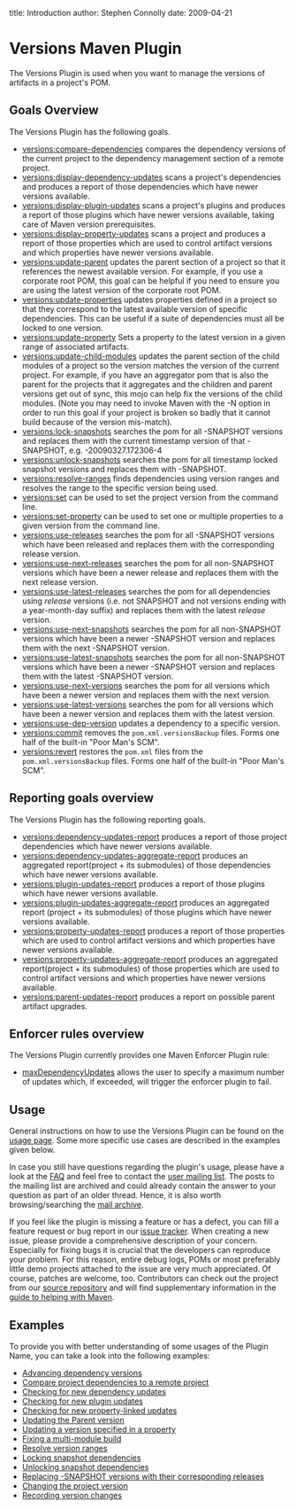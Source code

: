 title: Introduction
author: Stephen Connolly
date: 2009-04-21

<!---
Licensed to the Apache Software Foundation (ASF) under one
or more contributor license agreements.  See the NOTICE file
distributed with this work for additional information
regarding copyright ownership.  The ASF licenses this file
to you under the Apache License, Version 2.0 (the
"License"); you may not use this file except in compliance
with the License.  You may obtain a copy of the License at
  https://www.apache.org/licenses/LICENSE-2.0
Unless required by applicable law or agreed to in writing,
software distributed under the License is distributed on an
"AS IS" BASIS, WITHOUT WARRANTIES OR CONDITIONS OF ANY
KIND, either express or implied.  See the License for the
specific language governing permissions and limitations
under the License.
-->

# Versions Maven Plugin

The Versions Plugin is used when you want to manage the versions of artifacts in a project's POM.

## Goals Overview

The Versions Plugin has the following goals.
* [versions:compare-dependencies](./compare-dependencies-mojo.html) compares the dependency versions of the current
  project to the dependency management section of a remote project.
* [versions:display-dependency-updates](./display-dependency-updates-mojo.html) scans a project's dependencies and
  produces a report of those dependencies which have newer versions available.
* [versions:display-plugin-updates](./display-plugin-updates-mojo.html) scans a project's plugins and produces a
  report of those plugins which have newer versions available, taking care of Maven version prerequisites.
* [versions:display-property-updates](./display-property-updates-mojo.html) scans a project and produces a report of
  those properties which are used to control artifact versions and which properties have newer versions available.
* [versions:update-parent](./update-parent-mojo.html) updates the parent section of a project so that it references the
  newest available version.  For example, if you use a corporate root POM, this goal can be helpful if you need
  to ensure you are using the latest version of the corporate root POM.
* [versions:update-properties](./update-properties-mojo.html) updates properties defined in a project so that they
  correspond to the latest available version of specific dependencies.  This can be useful if a suite of dependencies
  must all be locked to one version.
* [versions:update-property](./update-property-mojo.html) Sets a property to the latest version in a given range of
  associated artifacts.
* [versions:update-child-modules](./update-child-modules-mojo.html) updates the parent section of the child modules
  of a project so the version matches the version of the current project. For example, if you have an aggregator pom
  that is also the parent for the projects that it aggregates and the children and parent versions get out of sync, this
  mojo can help fix the versions of the child modules. (Note you may need to invoke Maven with the -N option in order to
  run this goal if your project is broken so badly that it cannot build because of the version mis-match).
* [versions:lock-snapshots](./lock-snapshots-mojo.html) searches the pom for all -SNAPSHOT versions and replaces them
  with the current timestamp version of that -SNAPSHOT, e.g. -20090327.172306-4
* [versions:unlock-snapshots](./unlock-snapshots-mojo.html) searches the pom for all timestamp locked snapshot versions
  and replaces them with -SNAPSHOT.
* [versions:resolve-ranges](./resolve-ranges-mojo.html) finds dependencies using version ranges and resolves the range
  to the specific version being used.
* [versions:set](./set-mojo.html) can be used to set the project version from the command line.
* [versions:set-property](./set-property-mojo.html) can be used to set one or multiple properties to a given version from the command line.
* [versions:use-releases](./use-releases-mojo.html) searches the pom for all -SNAPSHOT versions which have been
  released and replaces them with the corresponding release version.
* [versions:use-next-releases](./use-next-releases-mojo.html) searches the pom for all non-SNAPSHOT versions which
  have been a newer release and replaces them with the next release version.
* [versions:use-latest-releases](./use-latest-releases-mojo.html) searches the pom for all dependencies using *release* versions (i.e. not SNAPSHOT and not versions ending with a year-month-day suffix) and replaces them with the latest *release* version.
* [versions:use-next-snapshots](./use-next-snapshots-mojo.html) searches the pom for all non-SNAPSHOT versions which
  have been a newer -SNAPSHOT version and replaces them with the next -SNAPSHOT version.
* [versions:use-latest-snapshots](./use-latest-snapshots-mojo.html) searches the pom for all non-SNAPSHOT versions
  which have been a newer -SNAPSHOT version and replaces them with the latest -SNAPSHOT version.
* [versions:use-next-versions](./use-next-versions-mojo.html) searches the pom for all versions which
  have been a newer version and replaces them with the next version.
* [versions:use-latest-versions](./use-latest-versions-mojo.html) searches the pom for all versions which
  have been a newer version and replaces them with the latest version.
* [versions:use-dep-version](./use-dep-version-mojo.html) updates a dependency to a specific version.
* [versions:commit](./commit-mojo.html) removes the `pom.xml.versionsBackup` files. Forms one half of the
  built-in "Poor Man's SCM".
* [versions:revert](./revert-mojo.html) restores the `pom.xml` files from the `pom.xml.versionsBackup` files.
  Forms one half of the built-in "Poor Man's SCM".

## Reporting goals overview

The Versions Plugin has the following reporting goals.
* [versions:dependency-updates-report](./dependency-updates-report-mojo.html) produces a report of those
  project dependencies which have newer versions available.
* [versions:dependency-updates-aggregate-report](./dependency-updates-aggregate-report-mojo.html) produces an aggregated 
  report(project + its submodules) of those dependencies which have newer versions available.
* [versions:plugin-updates-report](./plugin-updates-report-mojo.html) produces a report of those plugins which have
  newer versions available.
* [versions:plugin-updates-aggregate-report](./plugin-updates-aggregate-report-mojo.html) produces an aggregated report
  (project + its submodules) of those plugins which have newer versions available.
* [versions:property-updates-report](./property-updates-report-mojo.html) produces a report of
  those properties which are used to control artifact versions and which properties have newer versions available.
* [versions:property-updates-aggregate-report](./property-updates-aggregate-report-mojo.html) produces an aggregated
  report(project + its submodules) of those properties which are used to control artifact versions and 
  which properties have newer versions available.
* [versions:parent-updates-report](./parent-updates-report-mojo.html) produces a report on possible parent artifact
  upgrades.

## Enforcer rules overview

The Versions Plugin currently provides one Maven Enforcer Plugin rule:
* [maxDependencyUpdates](../versions-enforcer/index.html) allows the user to specify a maximum number of updates which,
  if exceeded, will trigger the enforcer plugin to fail.

## Usage

General instructions on how to use the Versions Plugin can be found on the [usage page](./usage.html). Some more
specific use cases are described in the examples given below.

In case you still have questions regarding the plugin's usage, please have a look at the [FAQ](./faq.html) and feel
free to contact the [user mailing list](./mail-lists.html). The posts to the mailing list are archived and could
already contain the answer to your question as part of an older thread. Hence, it is also worth browsing/searching
the [mail archive](./mail-lists.html).

If you feel like the plugin is missing a feature or has a defect, you can fill a feature request or bug report in our
[issue tracker](./issue-tracking.html). When creating a new issue, please provide a comprehensive description of your
concern. Especially for fixing bugs it is crucial that the developers can reproduce your problem. For this reason,
entire debug logs, POMs or most preferably little demo projects attached to the issue are very much appreciated.
Of course, patches are welcome, too. Contributors can check out the project from our
[source repository](./source-repository.html) and will find supplementary information in the
[guide to helping with Maven](https://maven.apache.org/guides/development/guide-helping.html).

## Examples

To provide you with better understanding of some usages of the Plugin Name,
you can take a look into the following examples:
* [Advancing dependency versions](./examples/advancing-dependency-versions.html)
* [Compare project dependencies to a remote project](./examples/compare-dependencies.html)
* [Checking for new dependency updates](./examples/display-dependency-updates.html)
* [Checking for new plugin updates](./examples/display-plugin-updates.html)
* [Checking for new property-linked updates](./examples/display-property-updates.html)
* [Updating the Parent version](./examples/update-parent.html)
* [Updating a version specified in a property](./examples/update-properties.html)
* [Fixing a multi-module build](./examples/update-child-modules.html)
* [Resolve version ranges](./examples/resolve-ranges.html)
* [Locking snapshot dependencies](./examples/lock-snapshots.html)
* [Unlocking snapshot dependencies](./examples/unlock-snapshots.html)
* [Replacing -SNAPSHOT versions with their corresponding releases](./examples/use-releases.html)
* [Changing the project version](./examples/set.html)
* [Recording version changes](./examples/recording-changes.html)
